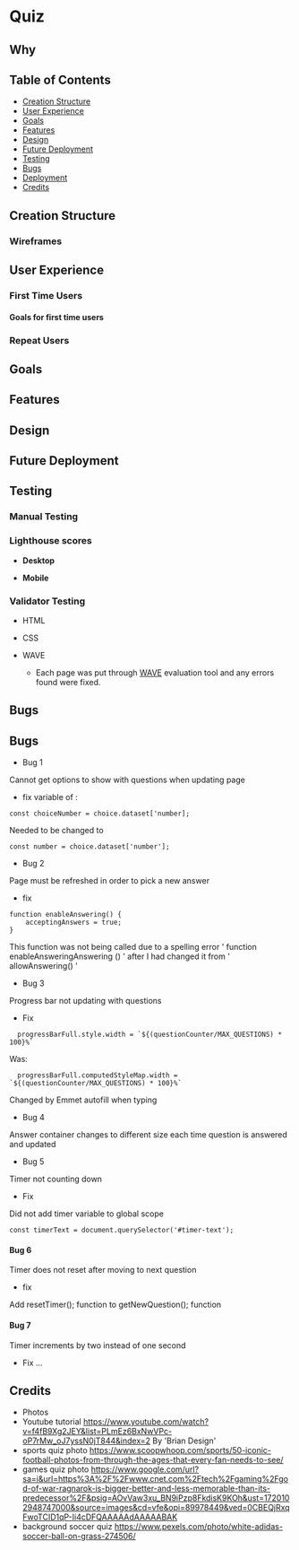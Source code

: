 # Quiz



## Why 


## Table of Contents

- [Creation Structure](#creation-structure)
- [User Experience](#user-experience)
- [Goals](#goals)
- [Features](#features)
- [Design](#design)
- [Future Deployment](#future-deployment)
- [Testing](#testing)
- [Bugs](#bugs)
- [Deployment](#deployment)
- [Credits](#credits)

## Creation Structure



### Wireframes

## User Experience

### First Time Users

#### Goals for first time users


### Repeat Users


## Goals

## Features


## Design






## Future Deployment

## Testing 

### Manual Testing


### Lighthouse scores
- **Desktop**


- **Mobile**


### Validator Testing 

- HTML
  
- CSS
  

- WAVE
  - Each page was put through [WAVE](https://wave.webaim.org/) evaluation tool and any errors found were fixed.

## Bugs

## Bugs
- Bug 1 

Cannot get options to show with questions when updating page
- fix 
variable of :

```
const choiceNumber = choice.dataset['number];
```

Needed to be changed to

```
const number = choice.dataset['number'];
```

- Bug 2 

Page must be refreshed in order to pick a new answer
- fix

``` 
function enableAnswering() {
    acceptingAnswers = true;
}
```
This function was not being called due to a spelling error ' function enableAnsweringAnswering () ' after I had changed it from ' allowAnswering() '

- Bug 3

Progress bar not updating with questions

- Fix 
```
  progressBarFull.style.width = `${(questionCounter/MAX_QUESTIONS) * 100}%`
  ```
  Was:
  ```
    progressBarFull.computedStyleMap.width = `${(questionCounter/MAX_QUESTIONS) * 100}%`
  ```

Changed by Emmet autofill when typing

- Bug 4 

Answer container changes to different size each time question is answered and updated

- Bug 5 

Timer not counting down
- Fix 

Did not add timer variable to global scope
```
const timerText = document.querySelector('#timer-text');
```

#### Bug 6

Timer does not reset after moving to next question
- fix

Add resetTimer(); function to getNewQuestion(); function

#### Bug 7 

Timer increments by two instead of one second
- Fix ...

## Credits
- Photos 
- Youtube tutorial https://www.youtube.com/watch?v=f4fB9Xg2JEY&list=PLmEz6BxNwVPc-oP7rMw_oJ7yssN0jT844&index=2 By 'Brian Design'
- sports quiz photo https://www.scoopwhoop.com/sports/50-iconic-football-photos-from-through-the-ages-that-every-fan-needs-to-see/
- games quiz photo https://www.google.com/url?sa=i&url=https%3A%2F%2Fwww.cnet.com%2Ftech%2Fgaming%2Fgod-of-war-ragnarok-is-bigger-better-and-less-memorable-than-its-predecessor%2F&psig=AOvVaw3xu_BN9iPzp8FkdisK9KOh&ust=1720102948747000&source=images&cd=vfe&opi=89978449&ved=0CBEQjRxqFwoTCID1qP-Ii4cDFQAAAAAdAAAAABAK
- background soccer quiz https://www.pexels.com/photo/white-adidas-soccer-ball-on-grass-274506/